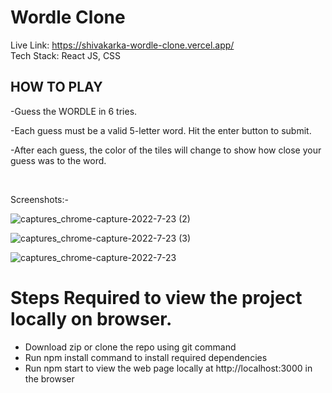 # Wordle Clone

Live  Link: https://shivakarka-wordle-clone.vercel.app/
<br>
Tech Stack: React JS, CSS
<br>

## HOW TO PLAY
-Guess the WORDLE in 6 tries.

-Each guess must be a valid 5-letter word. Hit the enter button to submit.

-After each guess, the color of the tiles will change to show how close your guess was to the word.

<br>

Screenshots:- 
<br>

![captures_chrome-capture-2022-7-23 (2)](https://user-images.githubusercontent.com/64298475/185997139-7cdddefc-a9a4-49f2-b8fd-cc472afdb01b.png)

![captures_chrome-capture-2022-7-23 (3)](https://user-images.githubusercontent.com/64298475/185997157-b01739ff-9268-4f3f-9b08-4350003f3aaa.png)

![captures_chrome-capture-2022-7-23](https://user-images.githubusercontent.com/64298475/185997232-eb0a9449-3343-4f7b-ad28-185d1e29eab5.png)



# Steps Required to view the project locally on browser.
- Download zip or clone the repo using git command
- Run npm install command to install required dependencies
- Run npm start to view the web page locally at  http://localhost:3000 in the browser
